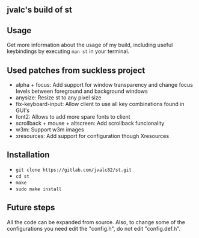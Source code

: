 ## jvalc's build of st

## Usage
Get more information about the usage of my build, including useful keybindings
by executing `man st` in your terminal.

## Used patches from suckless project
- alpha + focus:                        Add support for window transparency and change focus levels between foreground and background windows
- anysize:                              Resize st to any pixel size
- fix-keyboard-input:                   Allow client to use all key combinations found in GUI's
- font2:                                Allows to add more spare fonts to client
- scrollback + mouse + altscreen:       Add scrollback funcionality
- w3m:                                  Support w3m images
- xresources:                           Add support for configuration though Xresources

## Installation 
- `git clone https://gitlab.com/jvalc82/st.git`
- `cd st`
- `make`
- `sudo make install`

## Future steps
All the code can be expanded from source. Also, to change some of the configurations
you need edit the "config.h", do not edit "config.def.h".

